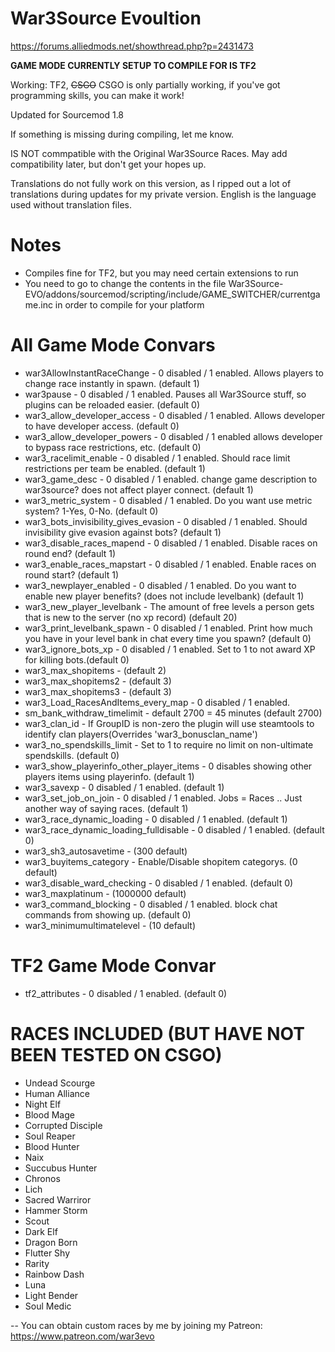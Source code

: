 # War3Source Evoultion

https://forums.alliedmods.net/showthread.php?p=2431473

**GAME MODE CURRENTLY SETUP TO COMPILE FOR IS TF2**

Working: TF2, ~~CSGO~~ CSGO is only partially working, if you've got programming skills, you can make it work!

Updated for Sourcemod 1.8

If something is missing during compiling, let me know.


IS NOT commpatible with the Original War3Source Races. May add compatibility later, but don't get your hopes up.

Translations do not fully work on this version, as I ripped out a lot of translations during updates for my private version.  English is the language used without translation files.


# Notes

* Compiles fine for TF2, but you may need certain extensions to run
* You need to go to change the contents in the file War3Source-EVO/addons/sourcemod/scripting/include/GAME_SWITCHER/currentgame.inc in order to compile for your platform


# All Game Mode Convars

* war3AllowInstantRaceChange - 0 disabled / 1 enabled. Allows players to change race instantly in spawn. (default 1)
* war3pause - 0 disabled / 1 enabled. Pauses all War3Source stuff, so plugins can be reloaded easier. (default 0)
* war3_allow_developer_access - 0 disabled / 1 enabled. Allows developer to have developer access. (default 0)
* war3_allow_developer_powers - 0 disabled / 1 enabled allows developer to bypass race restrictions, etc. (default 0)
* war3_racelimit_enable - 0 disabled / 1 enabled. Should race limit restrictions per team be enabled. (default 1)
* war3_game_desc - 0 disabled / 1 enabled. change game description to war3source? does not affect player connect. (default 1)
* war3_metric_system - 0 disabled / 1 enabled. Do you want use metric system? 1-Yes, 0-No. (default 0)
* war3_bots_invisibility_gives_evasion - 0 disabled / 1 enabled. Should invisibility give evasion against bots? (default 1)
* war3_disable_races_mapend - 0 disabled / 1 enabled. Disable races on round end? (default 1)
* war3_enable_races_mapstart - 0 disabled / 1 enabled. Enable races on round start? (default 1)
* war3_newplayer_enabled - 0 disabled / 1 enabled.  Do you want to enable new player benefits? (does not include levelbank) (default 1)
* war3_new_player_levelbank - The amount of free levels a person gets that is new to the server (no xp record) (default 20)
* war3_print_levelbank_spawn - 0 disabled / 1 enabled. Print how much you have in your level bank in chat every time you spawn? (default 0)
* war3_ignore_bots_xp - 0 disabled / 1 enabled. Set to 1 to not award XP for killing bots.(default 0)
* war3_max_shopitems - (default 2)
* war3_max_shopitems2 - (default 3)
* war3_max_shopitems3 - (default 3)
* war3_Load_RacesAndItems_every_map - 0 disabled / 1 enabled.
* sm_bank_withdraw_timelimit - default 2700 = 45 minutes (default 2700)
* war3_clan_id - If GroupID is non-zero the plugin will use steamtools to identify clan players(Overrides 'war3_bonusclan_name')
* war3_no_spendskills_limit - Set to 1 to require no limit on non-ultimate spendskills. (default 0)
* war3_show_playerinfo_other_player_items - 0 disables showing other players items using playerinfo. (default 1)
* war3_savexp - 0 disabled / 1 enabled. (default 1)
* war3_set_job_on_join - 0 disabled / 1 enabled. Jobs = Races .. Just another way of saying races. (default 1)
* war3_race_dynamic_loading - 0 disabled / 1 enabled. (default 1)
* war3_race_dynamic_loading_fulldisable - 0 disabled / 1 enabled. (default 0)
* war3_sh3_autosavetime - (300 default)
* war3_buyitems_category - Enable/Disable shopitem categorys. (0 default)
* war3_disable_ward_checking - 0 disabled / 1 enabled. (default 0)
* war3_maxplatinum - (1000000 default)
* war3_command_blocking - 0 disabled / 1 enabled. block chat commands from showing up. (default 0)
* war3_minimumultimatelevel - (10 default)

# TF2 Game Mode Convar

* tf2_attributes - 0 disabled / 1 enabled. (default 0)

# RACES INCLUDED (BUT HAVE NOT BEEN TESTED ON CSGO)
* Undead Scourge
* Human Alliance
* Night Elf
* Blood Mage
* Corrupted Disciple
* Soul Reaper
* Blood Hunter
* Naix
* Succubus Hunter
* Chronos
* Lich
* Sacred Warriror
* Hammer Storm
* Scout
* Dark Elf
* Dragon Born
* Flutter Shy
* Rarity
* Rainbow Dash
* Luna
* Light Bender
* Soul Medic


-- You can obtain custom races by me by joining my Patreon: https://www.patreon.com/war3evo

